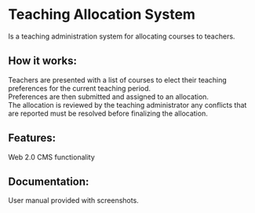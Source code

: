 Teaching Allocation System
========================

Is a teaching administration system for allocating courses to teachers.  

How it works:
------

Teachers are presented with a list of courses to elect their teaching preferences for the current teaching period.  
Preferences are then submitted and assigned to an allocation.  
The allocation is reviewed by the teaching administrator any conflicts that are reported must be resolved before finalizing the allocation.

Features:
---------
Web 2.0
CMS functionality


Documentation:
--------

User manual provided with screenshots.
